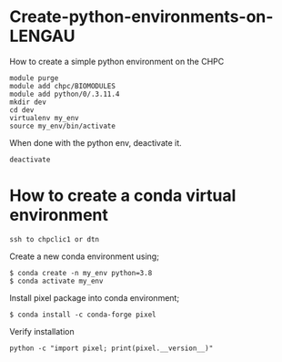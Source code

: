 # Create-python-environments-on-LENGAU
How to create a simple python environment on the CHPC

```
module purge
module add chpc/BIOMODULES
module add python/0/.3.11.4
mkdir dev
cd dev
virtualenv my_env
source my_env/bin/activate
```
When done with the python env, deactivate it. 

```
deactivate
```
# How to create a conda virtual environment

```
ssh to chpclic1 or dtn
```
Create a new conda environment using;
```
$ conda create -n my_env python=3.8
$ conda activate my_env
```

Install pixel package into conda environment;
```
$ conda install -c conda-forge pixel
```

Verify installation

```
python -c "import pixel; print(pixel.__version__)"
```
